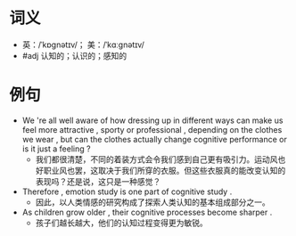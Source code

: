 # 词义
- 英：/ˈkɒɡnətɪv/； 美：/ˈkɑːɡnətɪv/
- #adj 认知的；认识的；感知的
# 例句
- We 're all well aware of how dressing up in different ways can make us feel more attractive , sporty or professional , depending on the clothes we wear , but can the clothes actually change cognitive performance or is it just a feeling ?
	- 我们都很清楚，不同的着装方式会令我们感到自己更有吸引力。运动风也好职业风也罢，这取决于我们所穿的衣服。但这些衣服真的能改变认知的表现吗？还是说，这只是一种感觉？
- Therefore , emotion study is one part of cognitive study .
	- 因此，以人类情感的研究构成了探索人类认知的基本组成部分之一。
- As children grow older , their cognitive processes become sharper .
	- 孩子们越长越大，他们的认知过程变得更为敏锐。
